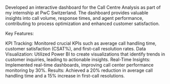 Developed an interactive dashboard for the Call Centre Analysis as part of my internship at PwC Switzerland. The dashboard provides valuable insights into call volume, response times, and agent performance, contributing to process optimization and enhanced customer satisfaction.

Key Features:

KPI Tracking: Monitored crucial KPIs such as average call handling time, customer satisfaction (CSAT%), and first-call resolution rates.
Data Visualization: Utilized Power BI to create visualizations that identify trends in customer inquiries, leading to actionable insights.
Real-Time Insights: Implemented real-time dashboards, improving call center performance monitoring by 30%.
Results: Achieved a 20% reduction in average call handling time and a 15% increase in first-call resolutions.
